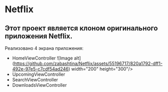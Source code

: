 # Netflix

## Этот проект является клоном оригинального приложения Netflix.

Реализовано 4 экрана приложения:
- HomeViewController
  ![Image alt] (https://github.com/zabashtina/Netflix/assets/55196717/820a1792-dff1-492e-97e5-c7cdf54ad246) width="200" height="300"/>&nbsp;
- UpcomingViewController
- SearchViewController
- DownloadsViewController
